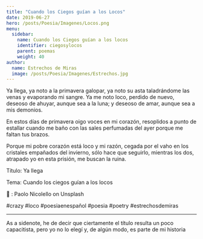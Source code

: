 ```yaml
---
title: "Cuando los Ciegos guían a los Locos"
date: 2019-06-27
hero: /posts/Poesia/Imagenes/Locos.png
menu:
  sidebar:
    name: Cuando los Ciegos guían a los locos
    identifier: ciegosylocos
    parent: poemas
    weight: 40
author:
  name: Estrechos de Miras
  image: /posts/Poesia/Imagenes/Estrechos.jpg
---
```


Ya llega, ya noto a la primavera galopar, ya noto su asta taladrándome las venas y evaporando mi sangre. Ya me noto loco, perdido de nuevo, deseoso de ahuyar, aunque sea a la luna; y deseoso de amar, aunque sea a mis demonios.

En estos días de primavera oigo voces en mi corazón, resoplidos a punto de estallar cuando me baño con las sales perfumadas del ayer porque me faltan tus brazos.

Porque mi pobre corazón está loco y mi razón, cegada por el vaho en los cristales empañados del invierno, sólo hace que seguirlo, mientras los dos, atrapado yo en esta prisión, me buscan la ruina.

Título: Ya llega

Tema: Cuando los ciegos guían a los locos

📸 :  Paolo Nicolello on Unsplash

#crazy #loco #poesiaenespañol #poesia #poetry #estrechosdemiras

--- 

As a sidenote, he de decir que ciertamente el título resulta un poco capacitista, pero yo no lo elegí y, de algún modo, es parte de mi historia

